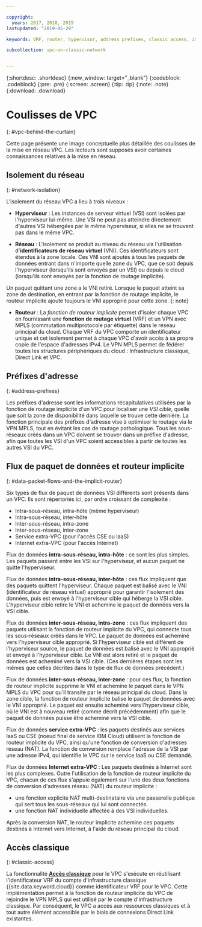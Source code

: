 ```yaml
---

copyright:
  years: 2017, 2018, 2019
lastupdated: "2019-05-29"

keywords: VRF, router, hypervisor, address prefixes, classic access, implicit router, packet flows, NAT, data flows

subcollection: vpc-on-classic-network


---
```


{:shortdesc: .shortdesc}
{:new_window: target="_blank"}
{:codeblock: .codeblock}
{:pre: .pre}
{:screen: .screen}
{:tip: .tip}
{:note: .note}
{:download: .download}

# Coulisses de VPC
{: #vpc-behind-the-curtain}

Cette page présente une image conceptuelle plus détaillée des coulisses de la mise en réseau VPC. Les lecteurs sont supposés avoir certaines connaissances relatives à la mise en réseau.

## Isolement du réseau
{: #network-isolation}

L'isolement du réseau VPC a lieu à trois niveaux :

* **Hyperviseur** : Les instances de serveur virtuel (VSI) sont isolées par l'hyperviseur lui-même. Une VSI ne peut pas atteindre directement d'autres VSI hébergées par le même hyperviseur, si elles ne se trouvent pas dans le même VPC.

* **Réseau** : L'isolement se produit au niveau du réseau via l'utilisation d'**identificateurs de réseau virtuel** (VNI). Ces identificateurs sont étendus à la zone locale. Ces VNI sont ajoutés à tous les paquets de données entrant dans n'importe quelle zone du VPC, que ce soit depuis l'hyperviseur (lorsqu'ils sont envoyés par un VSI) ou depuis le cloud (lorsqu'ils sont envoyés par la fonction de routage implicite).

Un paquet quittant une zone a le VNI retiré. Lorsque le paquet atteint sa zone de destination, en entrant par la fonction de routage implicite, le routeur implicite ajoute toujours le VNI approprié pour cette zone.
{: note}

* **Routeur** : La _fonction de routeur implicite_ permet d'isoler chaque VPC en fournissant une **fonction de routage virtuel** (VRF) et un VPN avec MPLS (commutation multiprotocole par étiquette) dans le réseau principal du cloud. Chaque VRF du VPC comporte un identificateur unique et cet isolement permet à chaque VPC d'avoir accès à sa propre copie de l'espace d'adresses IPv4. Le VPN MPLS permet de fédérer toutes les structures périphériques du cloud : Infrastructure classique, Direct Link et VPC.

## Préfixes d'adresse
{: #address-prefixes}

Les préfixes d'adresse sont les informations récapitulatives utilisées par la fonction de routage implicite d'un VPC pour localiser une _VSI cible_, quelle que soit la zone de disponibilité dans laquelle se trouve cette dernière. La fonction principale des préfixes d'adresse vise à optimiser le routage via le VPN MPLS, tout en évitant les cas de routage pathologique. Tous les sous-réseaux créés dans un VPC doivent se trouver dans un préfixe d'adresse, afin que toutes les VSI d'un VPC soient accessibles à partir de toutes les autres VSI du VPC.

## Flux de paquet de données et routeur implicite
{: #data-packet-flows-and-the-implicit-router}

Six types de flux de paquet de données VSI différents sont présents dans un VPC. Ils sont répertoriés ici, par ordre croissant de complexité :

* Intra-sous-réseau, intra-hôte (même hyperviseur)
* Intra-sous-réseau, inter-hôte
* Inter-sous-réseau, intra-zone
* Inter-sous-réseau, inter-zone
* Service extra-VPC (pour l'accès CSE ou IaaS)
* Internet extra-VPC (pour l'accès Internet)

Flux de données **intra-sous-réseau, intra-hôte** : ce sont les plus simples. Les paquets passent entre les VSI sur l'hyperviseur, et aucun paquet ne quitte l'hyperviseur.

Flux de données **intra-sous-réseau, inter-hôte** : ces flux impliquent que des paquets quittent l'hyperviseur. Chaque paquet est balisé avec le VNI (identificateur de réseau virtuel) approprié pour garantir l'isolement des données, puis est envoyé à l'hyperviseur cible qui héberge la VSI cible. L'hyperviseur cible retire le VNI et achemine le paquet de données vers la VSI cible.

Flux de données **inter-sous-réseau, intra-zone** : ces flux impliquent des paquets utilisant la fonction de routeur implicite du VPC, qui connecte tous les sous-réseaux créés dans le VPC. Le paquet de données est acheminé vers l'hyperviseur cible approprié. Si l'hyperviseur cible est différent de l'hyperviseur source, le paquet de données est balisé avec le VNI approprié et envoyé à l'hyperviseur cible. Le VNI est alors retiré et le paquet de données est acheminé vers la VSI cible. (Ces dernières étapes sont les mêmes que celles décrites dans le type de flux de données précédent.)

Flux de données **inter-sous-réseau, inter-zone** : pour ces flux, la fonction de routeur implicite supprime le VNI et achemine le paquet dans le VPN MPLS du VPC pour qu'il transite par le réseau principal du cloud. Dans la zone cible, la fonction de routeur implicite balise le paquet de données avec le VNI approprié. Le paquet est ensuite acheminé vers l'hyperviseur cible, où le VNI est à nouveau retiré (comme décrit précédemment) afin que le paquet de données puisse être acheminé vers la VSI cible.

Flux de données **service extra-VPC** : les paquets destinés aux services IaaS ou CSE (noeud final de service IBM Cloud) utilisent la fonction de routeur implicite du VPC, ainsi qu'une fonction de conversion d'adresses réseau (NAT). La fonction de conversion remplace l'adresse de la VSI par une adresse IPv4, qui identifie le VPC sur le service IaaS ou CSE demandé.

Flux de données **Internet extra-VPC** : Les paquets destinés à Internet sont les plus complexes. Outre l'utilisation de la fonction de routeur implicite du VPC, chacun de ces flux s'appuie également sur l'une des deux fonctions de conversion d'adresses réseau (NAT) du routeur implicite :

  * une fonction explicite NAT multi-destinataire via une passerelle publique qui sert tous les sous-réseaux qui lui sont connectés.
  * une fonction NAT individuelle affectée à des VSI individuelles.

Après la conversion NAT, le routeur implicite achemine ces paquets destinés à Internet vers Internet, à l'aide du réseau principal du cloud.

## Accès classique
{: #classic-access}

La fonctionnalité [**Accès classique**](/docs/vpc-on-classic?topic=vpc-on-classic-setting-up-access-to-your-classic-infrastructure-from-vpc) pour le VPC s'exécute en réutilisant l'identificateur VRF du compte d'infrastructure classique {{site.data.keyword.cloud}} comme identificateur VRF pour le VPC. Cette implémentation permet à la fonction de routeur implicite du VPC de rejoindre le VPN MPLS qui est utilisé par le compte d'infrastructure classique. Par conséquent, le VPC a accès aux ressources classiques et à tout autre élément accessible par le biais de connexions Direct Link existantes.
